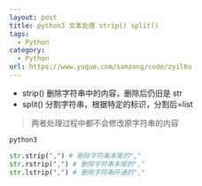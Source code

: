 ```yaml
---
layout: post
title: python3 文本处理 strip() split()
tags:
  - Python
category:
  - Python
url: https://www.yuque.com/samzong/code/zyil6u
---
```


- strip() 删除字符串中的内容，删除后仍旧是 str
- split() 分割字符串，根据特定的标识，分割后=list

> 两者处理过程中都不会修改原字符串的内容

```python
python3

str.strip(",") # 删除字符串末尾的","
str.rstrip(",") # 删除字符串末尾的","
str.lstrip(",") # 删除字符串开通的","
```
